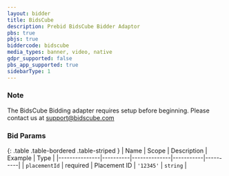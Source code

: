 ```yaml
---
layout: bidder
title: BidsCube
description: Prebid BidsCube Bidder Adaptor
pbs: true
pbjs: true
biddercode: bidscube
media_types: banner, video, native
gdpr_supported: false
pbs_app_supported: true
sidebarType: 1
---
```


### Note

The BidsCube Bidding adapter requires setup before beginning. Please contact us at <support@bidscube.com>

### Bid Params

{: .table .table-bordered .table-striped }
| Name          | Scope    | Description  |  Example  | Type     |
|---------------|----------|--------------|-----------|----------|
| `placementId` | required | Placement ID | `'12345'` | `string` |
